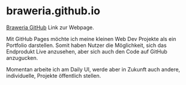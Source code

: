 # braweria.github.io
<p><a href="https://braweria.github.io">Braweria GitHub</a> Link zur Webpage.</p>
<p>
  Mit GitHub Pages möchte ich meine kleinen Web Dev Projekte als ein Portfolio darstellen. Somit haben Nutzer die Möglichkeit, sich das Endprodukt Live anzusehen, aber sich auch den Code auf GitHub anzugucken.
 </p>
 <p>Momentan arbeite ich am Daily UI, werde aber in Zukunft auch andere, individuelle, Projekte öffentlich stellen.</p>

